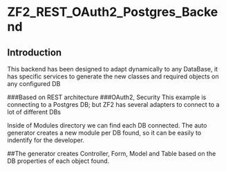 ZF2_REST_OAuth2_Postgres_Backend
=======================

Introduction
------------
This backend has been designed to adapt dynamically to any DataBase, it has specific services to generate the new classes and required objects on any configured DB

###Based on REST architecture
###OAuth2, Security
This example is connecting to a Postgres DB; but ZF2 has several adapters to connect to a lot of different DBs

Inside of Modules directory we can find each DB connected. The auto generator creates a new module per DB found, so it can be easily to indentify for the developer.

##The generator creates Controller, Form, Model and Table based on the DB properties of each object found.
